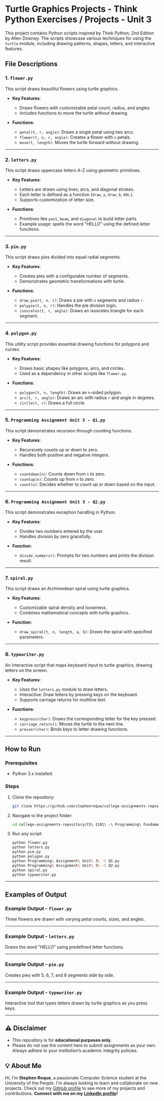 # Turtle Graphics Projects - Think Python Exercises / Projects - Unit 3

This project contains Python scripts inspired by *Think Python, 2nd Edition* by Allen Downey. The scripts showcase various techniques for using the `turtle` module, including drawing patterns, shapes, letters, and interactive features. 

## File Descriptions

### 1. **`flower.py`**
This script draws beautiful flowers using turtle graphics.  

- **Key Features**:
  - Draws flowers with customizable petal count, radius, and angles.
  - Includes functions to move the turtle without drawing.

- **Functions**:
  - `petal(t, r, angle)`: Draws a single petal using two arcs.
  - `flower(t, n, r, angle)`: Creates a flower with `n` petals.
  - `move(t, length)`: Moves the turtle forward without drawing.

---

### 2. **`letters.py`**
This script draws uppercase letters A-Z using geometric primitives.  

- **Key Features**:
  - Letters are drawn using lines, arcs, and diagonal strokes.
  - Each letter is defined as a function (`draw_a`, `draw_b`, etc.).
  - Supports customization of letter size.

- **Functions**:
  - Primitives like `post`, `beam`, and `diagonal` to build letter parts.
  - Example usage: spells the word "HELLO" using the defined letter functions.

---

### 3. **`pie.py`**
This script draws pies divided into equal radial segments.  

- **Key Features**:
  - Creates pies with a configurable number of segments.
  - Demonstrates geometric transformations with turtle.

- **Functions**:
  - `draw_pie(t, n, r)`: Draws a pie with `n` segments and radius `r`.
  - `polypie(t, n, r)`: Handles the pie division logic.
  - `isosceles(t, r, angle)`: Draws an isosceles triangle for each segment.

---

### 4. **`polygon.py`**
This utility script provides essential drawing functions for polygons and curves.

- **Key Features**:
  - Draws basic shapes like polygons, arcs, and circles.
  - Used as a dependency in other scripts like `flower.py`.

- **Functions**:
  - `polygon(t, n, length)`: Draws an `n`-sided polygon.
  - `arc(t, r, angle)`: Draws an arc with radius `r` and angle in degrees.
  - `circle(t, r)`: Draws a full circle.

---

### 5. **`Programming Assignment Unit 3 - Q1.py`**
This script demonstrates recursion through counting functions.

- **Key Features**:
  - Recursively counts up or down to zero.
  - Handles both positive and negative integers.

- **Functions**:
  - `countdown(n)`: Counts down from `n` to zero.
  - `countup(n)`: Counts up from `n` to zero.
  - `count(n)`: Decides whether to count up or down based on the input.

---

### 6. **`Programming Assignment Unit 3 - Q2.py`**
This script demonstrates exception handling in Python.

- **Key Features**:
  - Divides two numbers entered by the user.
  - Handles division by zero gracefully.

- **Function**:
  - `divide_numbers()`: Prompts for two numbers and prints the division result.

---

### 7. **`spiral.py`**
This script draws an Archimedean spiral using turtle graphics.

- **Key Features**:
  - Customizable spiral density and looseness.
  - Combines mathematical concepts with turtle graphics.

- **Function**:
  - `draw_spiral(t, n, length, a, b)`: Draws the spiral with specified parameters.

---

### 8. **`typewriter.py`**
An interactive script that maps keyboard input to turtle graphics, drawing letters on the screen.

- **Key Features**:
  - Uses the `letters.py` module to draw letters.
  - Interactive: Draw letters by pressing keys on the keyboard.
  - Supports carriage returns for multiline text.

- **Functions**:
  - `keypress(char)`: Draws the corresponding letter for the key pressed.
  - `carriage_return()`: Moves the turtle to the next line.
  - `presser(char)`: Binds keys to letter-drawing functions.

---

## How to Run

### Prerequisites
- Python 3.x installed.

### Steps
1. Clone the repository:
   ```bash
   git clone https://github.com/stephenroque/college-assignments-repository.git
   ```
2. Navigate to the project folder:
   ```bash
   cd college-assignments-repository/CS\ 1101\ -\ Programming\ Fundamentals/Unit\ 3/
   ```
3. Run any script:
   ```bash
   python flower.py
   python letters.py
   python pie.py
   python polygon.py
   python Programming\ Assignment\ Unit\ 3\ -\ Q1.py
   python Programming\ Assignment\ Unit\ 3\ -\ Q2.py
   python spiral.py
   python typewriter.py
   ```

---

## Examples of Output

### Example Output - `flower.py`
Three flowers are drawn with varying petal counts, sizes, and angles.

---

### Example Output - `letters.py`
Draws the word "HELLO" using predefined letter functions.

---

### Example Output - `pie.py`
Creates pies with 5, 6, 7, and 8 segments side by side.

---

### Example Output - `typewriter.py`
Interactive tool that types letters drawn by turtle graphics as you press keys.


--- 

## ⚠️ Disclaimer

- This repository is for **educational purposes only**. 
- Please do not use the content here to submit assignments as your own. Always adhere to your institution’s academic integrity policies. 

## 💡 About Me

Hi, I'm **Stephen Roque**, a passionate Computer Science student at the University of the People. I'm always looking to learn and collaborate on new projects. Check out my [GitHub profile](https://github.com/stephenroque) to see more of my projects and contributions. **Connect with me on my [LinkedIn profile](https://www.linkedin.com/in/stephenroque/)!**